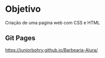 # Objetivo
Criação de uma pagina web com CSS e HTML

## Git Pages
https://juniorbohry.github.io/Barbearia-Alura/

